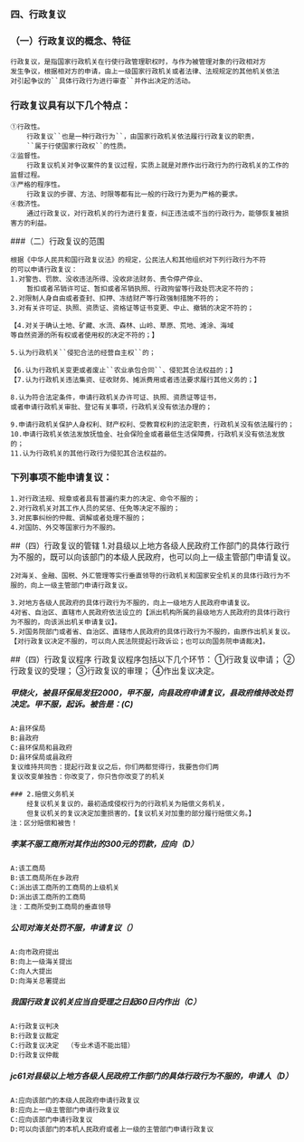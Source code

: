 ### 四、行政复议
### （一）行政复议的概念、特征
    行政复议，是指国家行政机关在行使行政管理职权时，与作为被管理对象的行政相对方
    发生争议，根据相对方的申请，由上一级国家行政机关或者法律、法规规定的其他机关依法
    对引起争议的``具体行政行为进行审查``并作出决定的活动。
    
### 行政复议具有以下几个特点：
    ①行政性。
        行政复议``也是一种行政行为``，由国家行政机关依法履行行政复议的职责，
        ``属于行使国家行政权``的性质。
    ②监督性。
        行政复议机关对争议案件的复议过程，实质上就是对原作出行政行为的行政机关的工作的监督过程。
    ③严格的程序性。
        行政复议的步骤、方法、时限等都有比一般的行政行为更为严格的要求。
    ④救济性。
        通过行政复议，对行政机关的行为进行复查，纠正违法或不当的行政行为，能够恢复被损害方的利益。
        
###（二）行政复议的范围

    根据《中华人民共和国行政复议法》的规定，公民法人和其他组织对下列行政行为不符
    的可以申请行政复议：
    1.对警告、罚款、没收违法所得、没收非法财务、责令停产停业、
        暂扣或者吊销许可证、暂扣或者吊销执照、行政拘留等行政处罚决定不符的；
    2.对限制人身自由或者查封、扣押、冻结财产等行政强制措施不符的；
    3.对有关许可证、执照、资质证、资格证等证书变更、中止、撤销的决定不符的；
    
    【4.对关于确认土地、矿藏、水流、森林、山岭、草原、荒地、滩涂、海域
    等自然资源的所有权或者使用权的决定不符的；】
    
    5.认为行政机关``侵犯合法的经营自主权``的；
    
    【6.认为行政机关变更或者废止``农业承包合同``、侵犯其合法权益的；】
    【7.认为行政机关违法集资、征收财务、摊派费用或者违法要求履行其他义务的；】
    
    8.认为符合法定条件，申请行政机关办许可证、执照、资质证等证书，
    或者申请行政机关审批、登记有关事项，行政机关没有依法办理的；
    
    9.申请行政机关保护人身权利、财产权利、受教育权利的法定职责，行政机关没有依法履行的；
    10.申请行政机关依法发放抚恤金、社会保险金或者最低生活保障费，行政机关没有依法发放的；
    11.认为行政机关的其他行政行为侵犯其合法权益的。
    
### 下列事项不能申请复议：
    1.对行政法规、规章或者具有普遍约束力的决定、命令不服的；
    2.对行政机关对其工作人员的奖惩、任免等决定不服的；
    3.对民事纠纷的仲裁、调解或者处理不服的；
    4.对国防、外交等国家行为不服的。

##（四）行政复议的管辖
    1.对县级以上地方各级人民政府工作部门的具体行政行为不服的，既可以向该部门的本级人民政府，也可以向上一级主管部门申请复议。
    
    2对海关、金融、国税、外汇管理等实行垂直领导的行政机关和国家安全机关的具体行政行为不服的，向上一级主管部门申请行政复议。
    
    3.对地方各级人民政府的具体行政行为不服的，向上一级地方人民政府申请复议。
    4对省、自治区、直辖市人民政府依法设立的【派出机构所属的县级地方人民政府的具体行政行为不服的，向该派出机关申请复议】。
    5.对国务院部门或者省、自治区、直辖市人民政府的具体行政行为不服的，由原作出机关复议。
    【对行政复议决定不服的，可以向人民法院提起行政诉讼；也可以向国务院申请裁决】。



##（四）行政复议程序
    行政复议程序包括以下几个环节：
        ①行政复议申请；
        ②行政复议的受理；
        ③行政复议的审理；
        ④作出复议决定。

##### 甲烧火，被县环保局发狂2000，甲不服，向县政府申请复议，县政府维持改处罚决定。甲不服，起诉。被告是：(C)
    A:县环保局
    B:县政府
    C:县环保局和县政府
    D:县环保局或县政府
    复议维持共同告：提起行政复议之后，你们两都觉得行，我要告你们两
    复议改变单独告：你改变了，你只告你改变了的机关

    ### 2.赔偿义务机关    
        经复议机关复议的，最初造成侵权行为的行政机关为赔偿义务机关，
        但复议机关的复议决定加重损害的，【复议机关对加重的部分履行赔偿义务。】
    注：区分赔偿和被告！        

##### 李某不服工商所对其作出的300元的罚款，应向（D）
    A:该工商局
    B:该工商局所在乡政府
    C:派出该工商所的工商局的上级机关
    D:派出该工商所的工商局
    注：工商所受到工商局的垂直领导

##### 公司对海关处罚不服，申请复议（）
    A:向市政府提出
    B:向上一级海关提出
    C:向人大提出
    D:向海关总署提出

##### 我国行政复议机关应当自受理之日起60日内作出（C）
    A:行政复议判决
    B:行政复议裁定
    C:行政复议决定  （专业术语不能出错）
    D:行政复议仲裁

##### jc61对县级以上地方各级人民政府工作部门的具体行政行为不服的，申请人（D）
    A:应向该部门的本级人民政府申请行政复议
    B:应向上一级主管部门申请行政复议
    C:应向该部门申请行政复议
    D:可以向该部门的本机人民政府或者上一级的主管部门申请行政复议










    